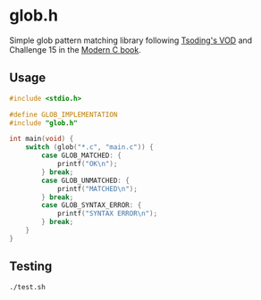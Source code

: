 # glob.h

Simple glob pattern matching library following [Tsoding's VOD](https://youtu.be/B2VS_zeuTQ4)
and Challenge 15 in the [Modern C book](https://inria.hal.science/hal-02383654v1/file/ModernC.pdf).

## Usage

```c
#include <stdio.h>

#define GLOB_IMPLEMENTATION
#include "glob.h"

int main(void) {
    switch (glob("*.c", "main.c")) {
        case GLOB_MATCHED: {
            printf("OK\n");
        } break;
        case GLOB_UNMATCHED: {
            printf("MATCHED\n");
        } break;
        case GLOB_SYNTAX_ERROR: {
            printf("SYNTAX ERROR\n");
        } break;
    }
}
```

## Testing

```sh
./test.sh
```
